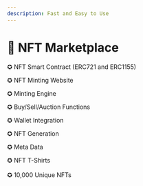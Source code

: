 ```yaml
---
description: Fast and Easy to Use
---
```


# 🔷 NFT Marketplace

✪ NFT Smart Contract (ERC721 and ERC1155)

✪ NFT Minting Website

✪ Minting Engine

✪ Buy/Sell/Auction Functions

✪ Wallet Integration

✪ NFT Generation

✪ Meta Data

✪ NFT T-Shirts\
\
✪ 10,000 Unique NFTs
